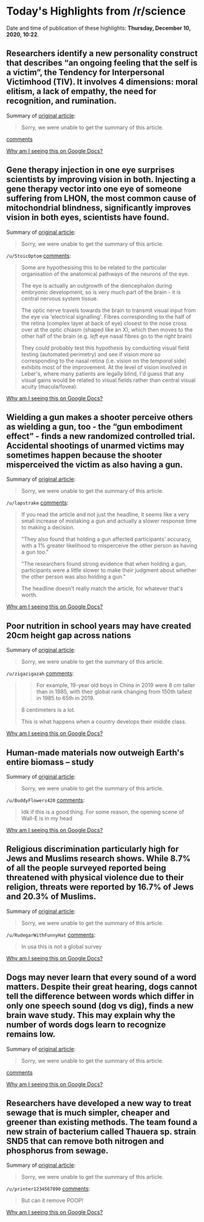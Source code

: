 # Today's Highlights from /r/science

Date and time of publication of these highlights: **Thursday, December 10, 2020, 10:22**.

## Researchers identify a new personality construct that describes “an ongoing feeling that the self is a victim”, the Tendency for Interpersonal Victimhood (TIV). It involves 4 dimensions: moral elitism, a lack of empathy, the need for recognition, and rumination.

Summary of [original article](https://www.psypost.org/2020/12/researchers-identify-a-new-personality-construct-that-describes-the-tendency-to-see-oneself-as-a-victim-58753):

> Sorry, we were unable to get the summary of this article.

[comments](https://www.reddit.com/r/science/comments/kace3g/researchers_identify_a_new_personality_construct/)

[Why am I seeing this on Google Docs?](https://docs.google.com/document/d/1Dc6We63vOXIZsc0op-Bt4abqkYjXzOigalQqFxmvvbM/edit?usp=sharing)

## Gene therapy injection in one eye surprises scientists by improving vision in both. Injecting a gene therapy vector into one eye of someone suffering from LHON, the most common cause of mitochondrial blindness, significantly improves vision in both eyes, scientists have found.

Summary of [original article](https://www.cam.ac.uk/research/news/gene-therapy-injection-in-one-eye-surprises-scientists-by-improving-vision-in-both):

> Sorry, we were unable to get the summary of this article.

`/u/StoicOptom` [comments](https://www.reddit.com/r/science/comments/kadbaq/gene_therapy_injection_in_one_eye_surprises/):

> Some are hypothesising this to be related to the particular organisation of the anatomical pathways of the neurons of the eye. 
> 
> The eye is actually an outgrowth of the diencephalon during embryonic development, so is very much part of the brain - it is central nervous system tissue. 
> 
> The optic nerve travels towards the brain to transmit visual input from the eye via 'electrical signalling'. Fibres corresponding to the half of the retina (complex layer at back of eye) closest to the nose cross over at the optic chiasm (shaped like an X), which then moves to the other half of the brain (e.g. *left* eye nasal fibres go to the *right* brain)
> 
> They could probably test this hypothesis by conducting visual field testing (automated perimetry) and see if vision more so corresponding to the nasal retina (i.e. vision on the *temporal* side) exhibits most of the improvement. At the level of vision involved in Leber's, where many patients are legally blind, I'd guess that any visual gains would be related to visual fields rather than central visual acuity (macula/fovea).

[Why am I seeing this on Google Docs?](https://docs.google.com/document/d/1Dc6We63vOXIZsc0op-Bt4abqkYjXzOigalQqFxmvvbM/edit?usp=sharing)

## Wielding a gun makes a shooter perceive others as wielding a gun, too - the “gun embodiment effect” - finds a new randomized controlled trial. Accidental shootings of unarmed victims may sometimes happen because the shooter misperceived the victim as also having a gun.

Summary of [original article](https://natsci.source.colostate.edu/wielding-a-gun-makes-a-shooter-perceive-others-as-wielding-a-gun-too/):

> Sorry, we were unable to get the summary of this article.

`/u/lapstrake` [comments](https://www.reddit.com/r/science/comments/ka0lm2/wielding_a_gun_makes_a_shooter_perceive_others_as/):

> If you read the article and not just the headline, it seems like a very small increase of mistaking a gun and actually a slower response time to making a decision. 
> 
> "They also found that holding a gun affected participants’ accuracy, with a 1% greater likelihood to misperceive the other person as having a gun too."
> 
> "The researchers found strong evidence that when holding a gun, participants were a little slower to make their judgment about whether the other person was also holding a gun."
> 
> The headline doesn't really match the article, for whatever that's worth.

[Why am I seeing this on Google Docs?](https://docs.google.com/document/d/1Dc6We63vOXIZsc0op-Bt4abqkYjXzOigalQqFxmvvbM/edit?usp=sharing)

## Poor nutrition in school years may have created 20cm height gap across nations

Summary of [original article](https://www.imperial.ac.uk/news/207893/poor-nutrition-school-years-have-created/):

> Sorry, we were unable to get the summary of this article.

`/u/zigazigazah` [comments](https://www.reddit.com/r/science/comments/kai8kc/poor_nutrition_in_school_years_may_have_created/):

> >	For example, 19-year old boys in China in 2019 were 8 cm taller than in 1985, with their global rank changing from 150th tallest in 1985 to 65th in 2019.
> 
> 8 centimeters is a lot. 
> 
> This is what happens when a country develops their middle class.

[Why am I seeing this on Google Docs?](https://docs.google.com/document/d/1Dc6We63vOXIZsc0op-Bt4abqkYjXzOigalQqFxmvvbM/edit?usp=sharing)

## Human-made materials now outweigh Earth's entire biomass – study

Summary of [original article](https://www.theguardian.com/environment/2020/dec/09/human-made-materials-now-outweigh-earths-entire-biomass-study):

> Sorry, we were unable to get the summary of this article.

`/u/BuddyFlowers420` [comments](https://www.reddit.com/r/science/comments/ka8rwu/humanmade_materials_now_outweigh_earths_entire/):

> Idk if this is a good thing. For some reason, the opening scene of Wall-E is in my head

[Why am I seeing this on Google Docs?](https://docs.google.com/document/d/1Dc6We63vOXIZsc0op-Bt4abqkYjXzOigalQqFxmvvbM/edit?usp=sharing)

## Religious discrimination particularly high for Jews and Muslims research shows. While 8.7% of all the people surveyed reported being threatened with physical violence due to their religion, threats were reported by 16.7% of Jews and 20.3% of Muslims.

Summary of [original article](https://news.rice.edu/2020/12/09/religious-discrimination-particularly-high-for-jews-and-muslims-study-shows/):

> Sorry, we were unable to get the summary of this article.

`/u/RudegarWithFunnyHat` [comments](https://www.reddit.com/r/science/comments/ka053j/religious_discrimination_particularly_high_for/):

> In usa this is not a global survey

[Why am I seeing this on Google Docs?](https://docs.google.com/document/d/1Dc6We63vOXIZsc0op-Bt4abqkYjXzOigalQqFxmvvbM/edit?usp=sharing)

## Dogs may never learn that every sound of a word matters. Despite their great hearing, dogs cannot tell the difference between words which differ in only one speech sound (dog vs dig), finds a new brain wave study. This may explain why the number of words dogs learn to recognize remains low.

Summary of [original article](https://ttk.elte.hu/en/content/dogs-may-never-learn-that-every-sound-of-a-word-matters.t.4008):

> Sorry, we were unable to get the summary of this article.

[comments](https://www.reddit.com/r/science/comments/k9qm61/dogs_may_never_learn_that_every_sound_of_a_word/)

[Why am I seeing this on Google Docs?](https://docs.google.com/document/d/1Dc6We63vOXIZsc0op-Bt4abqkYjXzOigalQqFxmvvbM/edit?usp=sharing)

## Researchers have developed a new way to treat sewage that is much simpler, cheaper and greener than existing methods. The team found a new strain of bacterium called Thauera sp. strain SND5 that can remove both nitrogen and phosphorus from sewage.

Summary of [original article](https://news.nus.edu.sg/a-new-multitasking-microbe-to-purify-wastewater/):

> Sorry, we were unable to get the summary of this article.

`/u/printer1234567890` [comments](https://www.reddit.com/r/science/comments/kaitp1/researchers_have_developed_a_new_way_to_treat/):

> But can it remove POOP!

[Why am I seeing this on Google Docs?](https://docs.google.com/document/d/1Dc6We63vOXIZsc0op-Bt4abqkYjXzOigalQqFxmvvbM/edit?usp=sharing)

